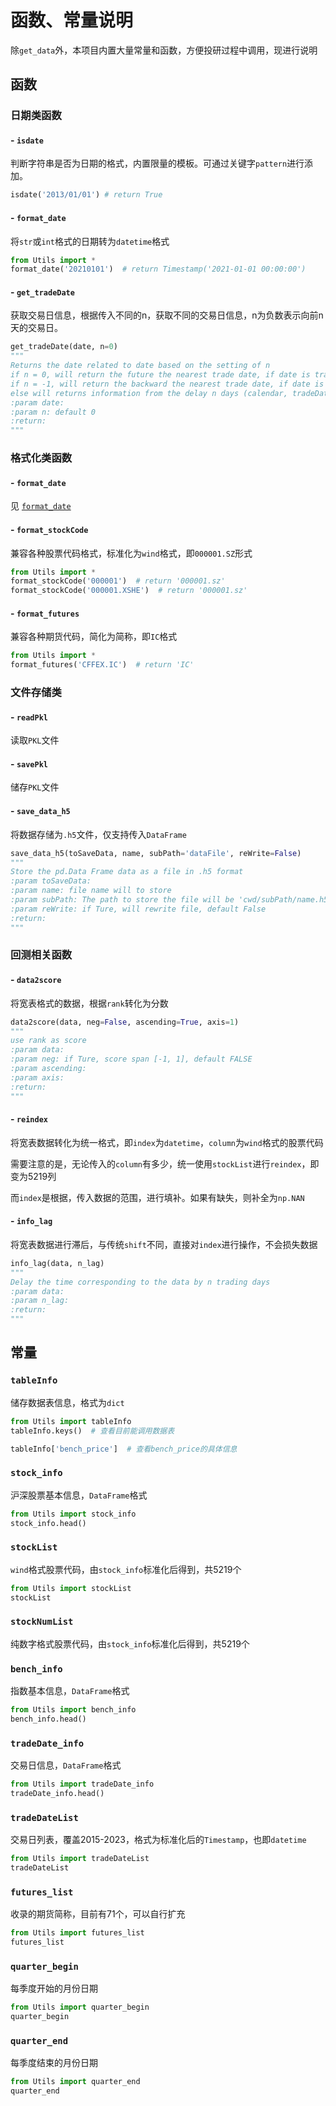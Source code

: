 # 函数、常量说明

除`get_data`外，本项目内置大量常量和函数，方便投研过程中调用，现进行说明

## 函数

### 日期类函数

#### - `isdate`

判断字符串是否为日期的格式，内置限量的模板。可通过关键字`pattern`进行添加。

```python
isdate('2013/01/01') # return True
```

#### - `format_date`

将`str`或`int`格式的日期转为`datetime`格式

```python
from Utils import *
format_date('20210101')  # return Timestamp('2021-01-01 00:00:00')
```

#### - `get_tradeDate`

获取交易日信息，根据传入不同的n，获取不同的交易日信息，n为负数表示向前n天的交易日。


```python
get_tradeDate(date, n=0)
"""
Returns the date related to date based on the setting of n
if n = 0, will return the future the nearest trade date, if date is trade date, will return itself
if n = -1, will return the backward the nearest trade date, if date is trade date, will return itself
else will returns information from the delay n days (calendar, tradeDate_fore and tradeDate_back）
:param date:
:param n: default 0
:return:
"""
```
### 格式化类函数

#### - `format_date`

见 [`format_date`](####format_date)

#### - `format_stockCode`

兼容各种股票代码格式，标准化为`wind`格式，即`000001.SZ`形式

```python
from Utils import *
format_stockCode('000001')  # return '000001.sz'
format_stockCode('000001.XSHE')  # return '000001.sz'
```

#### - `format_futures`

兼容各种期货代码，简化为简称，即`IC`格式

```python
from Utils import *
format_futures('CFFEX.IC')  # return 'IC'
```
### 文件存储类

#### - `readPkl`

读取`PKL`文件

#### - `savePkl`

储存`PKL`文件

#### - `save_data_h5`

将数据存储为`.h5`文件，仅支持传入`DataFrame`

```python
save_data_h5(toSaveData, name, subPath='dataFile', reWrite=False)
"""
Store the pd.Data Frame data as a file in .h5 format
:param toSaveData:
:param name: file name will to store
:param subPath: The path to store the file will be 'cwd/subPath/name.h5', default 'dataFile'
:param reWrite: if Ture, will rewrite file, default False
:return:
"""
```

### 回测相关函数

#### - `data2score`

将宽表格式的数据，根据`rank`转化为分数

```python
data2score(data, neg=False, ascending=True, axis=1)
"""
use rank as score
:param data:
:param neg: if Ture, score span [-1, 1], default FALSE
:param ascending:
:param axis:
:return:
"""
```

#### - `reindex`

将宽表数据转化为统一格式，即`index`为`datetime`，`column`为`wind`格式的股票代码

需要注意的是，无论传入的`column`有多少，统一使用`stockList`进行`reindex`，即变为5219列

而`index`是根据，传入数据的范围，进行填补。如果有缺失，则补全为`np.NAN`

#### - `info_lag`

将宽表数据进行滞后，与传统`shift`不同，直接对`index`进行操作，不会损失数据

```python
info_lag(data, n_lag)
"""
Delay the time corresponding to the data by n trading days
:param data:
:param n_lag:
:return:
"""
```

## 常量

### `tableInfo`

储存数据表信息，格式为`dict`

```python
from Utils import tableInfo
tableInfo.keys()  # 查看目前能调用数据表

tableInfo['bench_price']  # 查看bench_price的具体信息
```

### `stock_info`

沪深股票基本信息，`DataFrame`格式

```python
from Utils import stock_info
stock_info.head()
```

### `stockList`

`wind`格式股票代码，由`stock_info`标准化后得到，共5219个

```python
from Utils import stockList
stockList
```

### `stockNumList`

纯数字格式股票代码，由`stock_info`标准化后得到，共5219个

### `bench_info`

指数基本信息，`DataFrame`格式

```python
from Utils import bench_info
bench_info.head()
```

### `tradeDate_info`

交易日信息，`DataFrame`格式

```python
from Utils import tradeDate_info
tradeDate_info.head()
```

### `tradeDateList`

交易日列表，覆盖2015-2023，格式为标准化后的`Timestamp`，也即`datetime`

```python
from Utils import tradeDateList
tradeDateList
```

### `futures_list`

收录的期货简称，目前有71个，可以自行扩充

```python
from Utils import futures_list
futures_list
```

### `quarter_begin`

每季度开始的月份日期

```python
from Utils import quarter_begin
quarter_begin
```

### `quarter_end`

每季度结束的月份日期

```python
from Utils import quarter_end
quarter_end
```